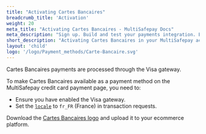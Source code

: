 ```yaml
---
title: "Activating Cartes Bancaires"
breadcrumb_title: 'Activation'
weight: 20
meta_title: "Activating Cartes Bancaires - MultiSafepay Docs"
meta_description: "Sign up. Build and test your payments integration. Explore our products and services. Use our API Reference, SDKs, and wrappers. Get support."
short_description: "Activating Cartes Bancaires in your MultiSafepay account"
layout: 'child'
logo: '/logo/Payment_methods/Carte-Bancaire.svg'
---
```

Cartes Bancaires payments are processed through the Visa gateway.

To make Cartes Bancaires available as a payment method on the MultiSafepay credit card payment page, you need to:

- Ensure you have enabled the Visa gateway.
- Set the [`locale`](/faq/api/locale) to `fr_FR` (France) in transaction requests.

Download the [Cartes Bancaires logo](/faq/general/where-find-logo-payment-methods) and upload it to your ecommerce platform. 
